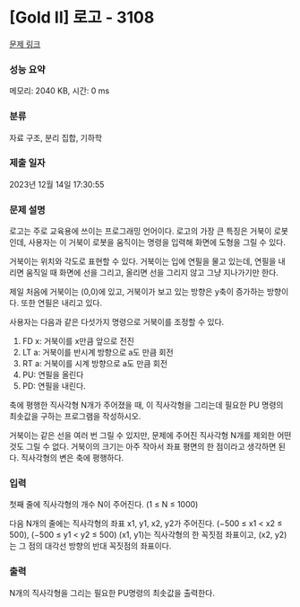 # [Gold II] 로고 - 3108 

[문제 링크](https://www.acmicpc.net/problem/3108) 

### 성능 요약

메모리: 2040 KB, 시간: 0 ms

### 분류

자료 구조, 분리 집합, 기하학

### 제출 일자

2023년 12월 14일 17:30:55

### 문제 설명

<p>로고는 주로 교육용에 쓰이는 프로그래밍 언어이다. 로고의 가장 큰 특징은 거북이 로봇인데, 사용자는 이 거북이 로봇을 움직이는 명령을 입력해 화면에 도형을 그릴 수 있다.</p>

<p>거북이는 위치와 각도로 표현할 수 있다. 거북이는 입에 연필을 물고 있는데, 연필을 내리면 움직일 때 화면에 선을 그리고, 올리면 선을 그리지 않고 그냥 지나가기만 한다.</p>

<p>제일 처음에 거북이는 (0,0)에 있고, 거북이가 보고 있는 방향은 y축이 증가하는 방향이다. 또한 연필은 내리고 있다.</p>

<p>사용자는 다음과 같은 다섯가지 명령으로 거북이를 조정할 수 있다.</p>

<ol>
	<li>FD x: 거북이를 x만큼 앞으로 전진</li>
	<li>LT a: 거북이를 반시계 방향으로 a도 만큼 회전</li>
	<li>RT a: 거북이를 시계 방향으로 a도 만큼 회전</li>
	<li>PU: 연필을 올린다</li>
	<li>PD: 연필을 내린다.</li>
</ol>

<p>축에 평행한 직사각형 N개가 주어졌을 때, 이 직사각형을 그리는데 필요한 PU 명령의 최솟값을 구하는 프로그램을 작성하시오.</p>

<p>거북이는 같은 선을 여러 번 그릴 수 있지만, 문제에 주어진 직사각형 N개를 제외한 어떤 것도 그릴 수 없다. 거북이의 크기는 아주 작아서 좌표 평면의 한 점이라고 생각하면 된다. 직사각형의 변은 축에 평행하다.</p>

### 입력 

 <p>첫째 줄에 직사각형의 개수 N이 주어진다. (1 ≤ N ≤ 1000)</p>

<p>다음 N개의 줄에는 직사각형의 좌표 x1, y1, x2, y2가 주어진다. (−500 ≤ x1 < x2 ≤ 500), (−500 ≤ y1 < y2 ≤ 500) (x1, y1)는 직사각형의 한 꼭짓점 좌표이고, (x2, y2)는 그 점의 대각선 방향의 반대 꼭짓점의 좌표이다.</p>

### 출력 

 <p>N개의 직사각형을 그리는 필요한 PU명령의 최솟값을 출력한다.</p>

